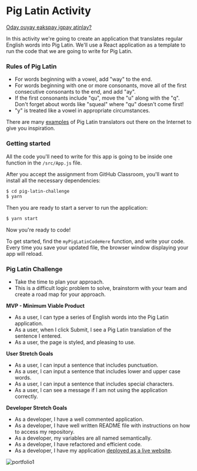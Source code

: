 # Pig Latin Activity

[Oday ouyay eakspay igpay atinlay?](http://www.wikihow.com/Speak-Pig-Latin)

In this activity we're going to create an application that translates regular English words into Pig Latin. We'll use a React application as a template to run the code that we are going to write for Pig Latin.

### Rules of Pig Latin
- For words beginning with a vowel, add "way" to the end.
- For words beginning with one or more consonants, move all of the first consecutive consonants to the end, and add "ay".
- If the first consonants include "qu", move the "u" along with the "q". Don't forget about words like "squeal" where "qu" doesn't come first!
- "y" is treated like a vowel in appropriate circumstances.

There are many [examples](http://funtranslations.com/pig-latin) of Pig Latin translators out there on the Internet to give you inspiration.

### Getting started
All the code you'll need to write for this app is going to be inside one function in the `/src/App.js` file.

After you accept the assignment from GitHub Classroom, you'll want to install all the necessary dependencies:

```bash
$ cd pig-latin-challenge
$ yarn
```

Then you are ready to start a server to run the application:

```bash
$ yarn start
```

Now you're ready to code!

To get started, find the `myPigLatinCodeHere` function, and write your code. Every time you save your updated file, the browser window displaying your app will reload.

### Pig Latin Challenge
- Take the time to plan your approach.
- This is a difficult logic problem to solve, brainstorm with your team and create a road map for your approach.

**MVP - Minimum Viable Product**
- As a user, I can type a series of English words into the Pig Latin application.
- As a user, when I click Submit, I see a Pig Latin translation of the sentence I entered.
- As a user, the page is styled, and pleasing to use.

**User Stretch Goals**
- As a user, I can input a sentence that includes punctuation.
- As a user, I can input a sentence that includes lower and upper case words.
- As a user, I can input a sentence that includes special characters.
- As a user, I can see a message if I am not using the application correctly.

**Developer Stretch Goals**
- As a developer, I have a well commented application.
- As a developer, I have well written README file with instructions on how to access my repository.
- As a developer, my variables are all named semantically.
- As a developer, I have refactored and efficient code.
- As a developer, I have my application [deployed as a live website](https://www.netlify.com/).

![portfolio1](https://user-images.githubusercontent.com/104322947/211173240-6b03efc3-a8d5-457e-bfa8-33679ce0aee0.jpg)


